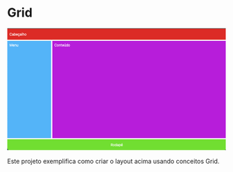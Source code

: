 # Grid

![Example](image.png)

Este projeto exemplifica como criar o layout acima usando conceitos Grid.
